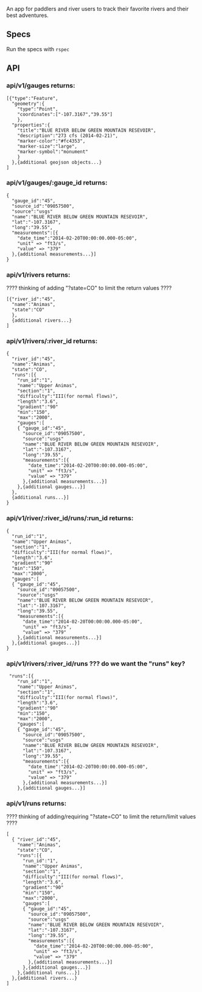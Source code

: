 An app for paddlers and river users to track their favorite rivers and their
best adventures.

## Specs
Run the specs with `rspec`

## API

### api/v1/gauges returns:

    [{"type":"Feature",
      "geometry":{
        "type":"Point",
        "coordinates":["-107.3167","39.55"]
        },
      "properties":{
        "title":"BLUE RIVER BELOW GREEN MOUNTAIN RESEVOIR",
        "description":"273 cfs (2014-02-21)",
        "marker-color":"#fc4353",
        "marker-size":"large",
        "marker-symbol":"monument"
        }
      },{additional geojson objects...}
    ]

### api/v1/gauges/:gauge_id returns:

    {
      "gauge_id":"45",
      "source_id":"09057500",
      "source":"usgs"
      "name":"BLUE RIVER BELOW GREEN MOUNTAIN RESEVOIR",
      "lat":"-107.3167",
      "long":"39.55",
      "measurements":[{
        "date_time":"2014-02-20T00:00:00.000-05:00",
        "unit" => "ft3/s",
        "value" => "379"
      },{additional measurements...}]
    }

### api/v1/rivers returns:
???? thinking of adding "?state=CO" to limit the return values ????

    [{"river_id":"45",
      "name":"Animas",
      "state":"CO"
      },
      {additional rivers...}
    ]

### api/v1/rivers/:river_id returns:

    {
      "river_id":"45",
      "name":"Animas",
      "state":"CO",
      "runs":[{
        "run_id":"1",
        "name":"Upper Animas",
        "section":"1",
        "difficulty":"III(for normal flows)",
        "length":"3.6",
        "gradient":"90"
        "min":"150",
        "max":"2000",
        "gauges":[
        { "gauge_id":"45",
          "source_id":"09057500",
          "source":"usgs"
          "name":"BLUE RIVER BELOW GREEN MOUNTAIN RESEVOIR",
          "lat":"-107.3167",
          "long":"39.55",
          "measurements":[{
            "date_time":"2014-02-20T00:00:00.000-05:00",
            "unit" => "ft3/s",
            "value" => "379"
          },{additional measurements...}]
        },{additional gauges...}]
      },
      {additional runs...}]
    }

### api/v1/river/:river_id/runs/:run_id returns:

    {
      "run_id":"1",
      "name":"Upper Animas",
      "section":"1",
      "difficulty":"III(for normal flows)",
      "length":"3.6",
      "gradient":"90"
      "min":"150",
      "max":"2000",
      "gauges":[
      { "gauge_id":"45",
        "source_id":"09057500",
        "source":"usgs"
        "name":"BLUE RIVER BELOW GREEN MOUNTAIN RESEVOIR",
        "lat":"-107.3167",
        "long":"39.55",
        "measurements":[{
          "date_time":"2014-02-20T00:00:00.000-05:00",
          "unit" => "ft3/s",
          "value" => "379"
        },{additional measurements...}]
      },{additional gauges...}]
    }

### api/v1/rivers/:river_id/runs  ??? do we want the "runs" key?

```
 "runs":[{
    "run_id":"1",
    "name":"Upper Animas",
    "section":"1",
    "difficulty":"III(for normal flows)",
    "length":"3.6",
    "gradient":"90"
    "min":"150",
    "max":"2000",
    "gauges":[
    { "gauge_id":"45",
      "source_id":"09057500",
      "source":"usgs"
      "name":"BLUE RIVER BELOW GREEN MOUNTAIN RESEVOIR",
      "lat":"-107.3167",
      "long":"39.55",
      "measurements":[{
        "date_time":"2014-02-20T00:00:00.000-05:00",
        "unit" => "ft3/s",
        "value" => "379"
      },{additional measurements...}]
    },{additional gauges...}]
```
### api/v1/runs returns:
???? thinking of adding/requiring "?state=CO" to limit the return/limit values ????

    [
      { "river_id":"45",
        "name":"Animas",
        "state":"CO",
        "runs":[{
          "run_id":"1",
          "name":"Upper Animas",
          "section":"1",
          "difficulty":"III(for normal flows)",
          "length":"3.6",
          "gradient":"90"
          "min":"150",
          "max":"2000",
          "gauges":[
          { "gauge_id":"45",
            "source_id":"09057500",
            "source":"usgs"
            "name":"BLUE RIVER BELOW GREEN MOUNTAIN RESEVOIR",
            "lat":"-107.3167",
            "long":"39.55",
            "measurements":[{
              "date_time":"2014-02-20T00:00:00.000-05:00",
              "unit" => "ft3/s",
              "value" => "379"
            },{additional measurements...}]
          },{additional gauges...}]
        },{additional runs...}]
      },{additional rivers...}
    ]
